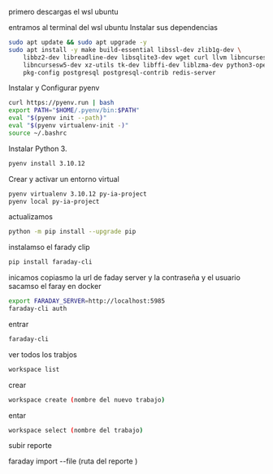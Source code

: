 primero descargas el wsl ubuntu


entramos al terminal del wsl ubuntu 
 Instalar sus  dependencias
```bash
sudo apt update && sudo apt upgrade -y
sudo apt install -y make build-essential libssl-dev zlib1g-dev \
    libbz2-dev libreadline-dev libsqlite3-dev wget curl llvm libncurses5-dev \
    libncursesw5-dev xz-utils tk-dev libffi-dev liblzma-dev python3-openssl \
    pkg-config postgresql postgresql-contrib redis-server

```

Instalar y Configurar pyenv

```bash
curl https://pyenv.run | bash
export PATH="$HOME/.pyenv/bin:$PATH"
eval "$(pyenv init --path)"
eval "$(pyenv virtualenv-init -)"
source ~/.bashrc
```
Instalar Python 3.

```bash
pyenv install 3.10.12
```

Crear y activar un entorno virtual

```bash
pyenv virtualenv 3.10.12 py-ia-project
pyenv local py-ia-project
```
actualizamos
```bash
python -m pip install --upgrade pip
```
instalamso el farady clip
```bash
pip install faraday-cli
```
inicamos copiasmo la url de faday server y la contraseña y el usuario sacamso el faray en docker
```bash
export FARADAY_SERVER=http://localhost:5985
faraday-cli auth
```
entrar
```bash
faraday-cli
```


ver todos los trabjos 
```bash
workspace list
```

crear 
```bash
workspace create (nombre del nuevo trabajo)
```

entar 
```bash
workspace select (nombre del trabajo)
```

subir reporte 

faraday import --file (ruta del reporte
)

